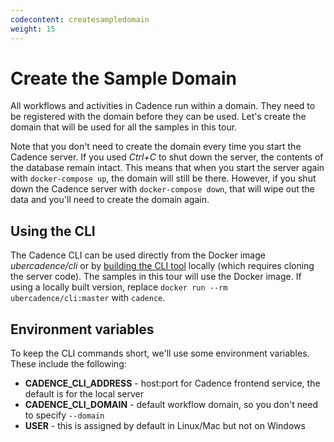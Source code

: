 ```yaml
---
codecontent: createsampledomain
weight: 15
---
```


# Create the Sample Domain

All workflows and activities in Cadence run within a domain. They need to be registered with the domain before 
they can be used. Let's create the domain that will be used for all the samples in this tour.

Note that you don't need to create the domain every time you start the Cadence server. If you used *Ctrl+C* to 
shut down the server, the contents of the database remain intact. This means that when you start the server 
again with `docker-compose up`, the domain will still be there. However, if you shut down the Cadence server 
with `docker-compose down`, that will wipe out the data and you'll need to create the domain again.

## Using the CLI

The Cadence CLI can be used directly from the Docker image *ubercadence/cli* or by 
[building the CLI tool](https://github.com/uber/cadence/tree/master/tools/cli#how) locally (which requires 
cloning the server code). The samples in this tour will use the Docker image. If using a locally built 
version, replace `docker run --rm ubercadence/cli:master` with `cadence`.

## Environment variables

To keep the CLI commands short, we'll use some environment variables. These include the following:

- **CADENCE_CLI_ADDRESS** - host:port for Cadence frontend service, the default is for the local server
- **CADENCE_CLI_DOMAIN** - default workflow domain, so you don't need to specify `--domain`
- **USER** - this is assigned by default in Linux/Mac but not on Windows
